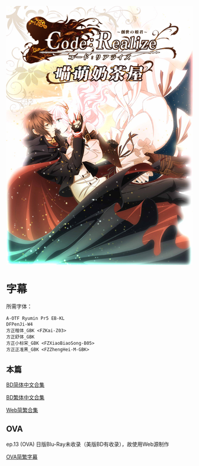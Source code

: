 ![](poster.jpg)

# 字幕

所需字体：
```
A-OTF Ryumin Pr5 EB-KL
DFPenJi-W4
方正楷体_GBK <FZKai-Z03>
方正舒体_GBK
方正小标宋_GBK <FZXiaoBiaoSong-B05>
方正正准黑_GBK <FZZhengHei-M-GBK>
```

## 本篇

[BD简体中文合集](https://github.com/Nekomoekissaten-SUB/Nekomoekissaten-poi-Subs/Code-Realize-Sousei-no-Himegimi/coderealize-anime_BD_CHS.7z)

[BD繁体中文合集](https://github.com/Nekomoekissaten-SUB/Nekomoekissaten-poi-Subs/Code-Realize-Sousei-no-Himegimi/coderealize-anime_BD_CHT.7z)

[Web简繁合集](https://github.com/Nekomoekissaten-SUB/Nekomoekissaten-poi-Subs/coderealize-anime_Web.7z)

## OVA

ep.13 (OVA) 日版Blu-Ray未收录（美版BD有收录），故使用Web源制作

[OVA简繁字幕](https://github.com/Nekomoekissaten-SUB/Nekomoekissaten-poi-Subs/Code-Realize-Sousei-no-Himegimi/coderealize-anime_OVA_Web.7z)